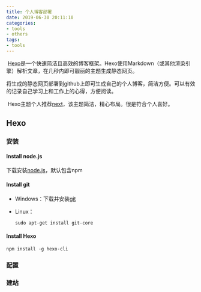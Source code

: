 ```yaml
---
title: 个人博客部署
date: 2019-06-30 20:11:10
categories:
- tools
- others
tags:
- tools
---
```


​	[Hexo](https://hexo.io/zh-cn/)是一个快速简洁且高效的博客框架。Hexo使用Markdown（或其他渲染引擎）解析文章，在几秒内即可靓丽的主题生成静态网页。

​	将生成的静态网页部署到github上即可生成自己的个人博客，简洁方便。可以有效的记录自己学习上和工作上的心得，方便阅读。

​	Hexo主题个人推荐[next]( https://github.com/theme-next/hexo-theme-next)，该主题简洁，精心布局。很是符合个人喜好。

## Hexo

### 安装

#### Install node.js

下载安装[node.js](https://nodejs.org/en/download/)，默认包含npm

#### Install git

* Windows：下载并安装[git](https://git-scm.com/download)

* Linux：

  ```shell
  sudo apt-get install git-core
  ```

#### Install Hexo

```shell
npm install -g hexo-cli
```

### 配置

### 建站

